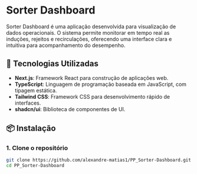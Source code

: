 # Sorter Dashboard

Sorter Dashboard é uma aplicação desenvolvida para visualização de dados operacionais. O sistema permite monitorar em tempo real as induções, rejeitos e recirculações, oferecendo uma interface clara e intuitiva para acompanhamento do desempenho.

## 🚀 Tecnologias Utilizadas

- **Next.js**: Framework React para construção de aplicações web.
- **TypeScript**: Linguagem de programação baseada em JavaScript, com tipagem estática.
- **Tailwind CSS**: Framework CSS para desenvolvimento rápido de interfaces.
- **shadcn/ui**: Biblioteca de componentes de UI.

## 📦 Instalação

### 1. Clone o repositório

```bash
git clone https://github.com/alexandre-matias1/PP_Sorter-Dashboard.git
cd PP_Sorter-Dashboard
